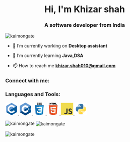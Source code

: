 <h1 align="center">Hi, I'm Khizar shah</h1>
<h3 align="center">A software developer from India</h3>

<p align="left"> <img src="https://komarev.com/ghpvc/?username=kaimongate&label=Profile%20views&color=0e75b6&style=flat" alt="kaimongate" /> </p>

- 🔭 I’m currently working on **Desktop assistant**

- 🌱 I’m currently learning **Java,DSA**

- 📫 How to reach me **khizar.shah010@gmail.com**

<h3 align="left">Connect with me:</h3>
<p align="left">
</p>

<h3 align="left">Languages and Tools:</h3>
<p align="left"> <a href="https://www.cprogramming.com/" target="_blank" rel="noreferrer"> <img src="https://raw.githubusercontent.com/devicons/devicon/master/icons/c/c-original.svg" alt="c" width="40" height="40"/> </a> <a href="https://www.w3schools.com/cpp/" target="_blank" rel="noreferrer"> <img src="https://raw.githubusercontent.com/devicons/devicon/master/icons/cplusplus/cplusplus-original.svg" alt="cplusplus" width="40" height="40"/> </a> <a href="https://www.w3schools.com/css/" target="_blank" rel="noreferrer"> <img src="https://raw.githubusercontent.com/devicons/devicon/master/icons/css3/css3-original-wordmark.svg" alt="css3" width="40" height="40"/> </a> <a href="https://www.w3.org/html/" target="_blank" rel="noreferrer"> <img src="https://raw.githubusercontent.com/devicons/devicon/master/icons/html5/html5-original-wordmark.svg" alt="html5" width="40" height="40"/> </a> <a href="https://developer.mozilla.org/en-US/docs/Web/JavaScript" target="_blank" rel="noreferrer"> <img src="https://raw.githubusercontent.com/devicons/devicon/master/icons/javascript/javascript-original.svg" alt="javascript" width="40" height="40"/> </a> <a href="https://www.python.org" target="_blank" rel="noreferrer"> <img src="https://raw.githubusercontent.com/devicons/devicon/master/icons/python/python-original.svg" alt="python" width="40" height="40"/> </a> </p>

<p><img align="left" src="https://github-readme-stats.vercel.app/api/top-langs?username=kaimongate&show_icons=true&locale=en&layout=compact" alt="kaimongate" /></p>

<p>&nbsp;<img align="center" src="https://github-readme-stats.vercel.app/api?username=kaimongate&show_icons=true&locale=en" alt="kaimongate" /></p>

<p><img align="center" src="https://github-readme-streak-stats.herokuapp.com/?user=kaimongate&" alt="kaimongate" /></p>
